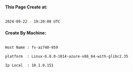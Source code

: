 
   
#### This Page Create at:

```bash

2024-09-22 - 19:20:00 UTC

```

#### Create By Machine:

```bash

Host Name : fv-az740-959

platform  : Linux-6.8.0-1014-azure-x86_64-with-glibc2.35

Ip Local  : 10.1.0.151

```


